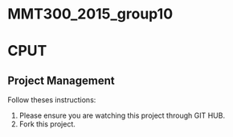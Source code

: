 # MMT300_2015_group10

<h1>CPUT</h1>
<h2>Project Management</h2>
Follow theses instructions:
<ol>
<li> Please ensure you are watching this project through GIT HUB. </li>
<li> Fork this project. </li>
<ol>


